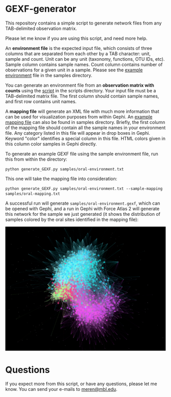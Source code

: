 GEXF-generator
==============

This repository contains a simple script to generate network files from any TAB-delimited observation matrix.

Please let me know if you are using this script, and need more help.

An __environment file__ is the expected input file, which consists of three columns that are separated from each other by a TAB character: unit, sample and count. Unit can be any unit (taxonomy, functions, OTU IDs, etc). Sample column contains sample names. Count column contains number of observations for a given unit in a sample. Please see the [example environment](https://raw.githubusercontent.com/meren/GEXF-generator/master/samples/oral-environment.txt) file in the samples directory.

You can generate an environment file from an __observation matrix with counts__ using the [script](https://github.com/meren/GEXF-generator/blob/master/scripts/generate_environment_from_matrix.py) in the scripts directory. Your input file must be a TAB-delimited matrix file. The first column should contain sample names, and first row contains unit names.


A __mapping file__ will generate an XML file with much more information that can be used for visualization purposes from within Gephi. An [example mapping file](https://github.com/meren/GEXF-generator/blob/master/samples/oral-mapping.txt) can also be found in samples directory. Briefly, the first column of the mapping file should contain all the sample names in your environment file. Any category listed in this file will appear in drop boxes in Gephi. Keyword "color" identifies a special column in this file. HTML colors given in this column color samples in Gephi directly.

To generate an example GEXF file using the sample environment file, run this from within the directory:

    python generate_GEXF.py samples/oral-environment.txt

This one will take the mapping file into consideration:

    python generate_GEXF.py samples/oral-environment.txt --sample-mapping samples/oral-mapping.txt

A successful run will generate `samples/oral-environment.gexf`, which can be opened with Gephi, and a run in Gephi with Force Atlas 2 will generate this network for the sample we just generated (it shows the distribution of samples colored by the oral sites identified in the mapping file):

![Sample Network](https://raw.githubusercontent.com/meren/GEXF-generator/master/samples/oral-network.png "Sample network")


Questions
=========

If you expect more from this script, or have any questions, please let me know. You can send your e-mails to meren@mbl.edu.
